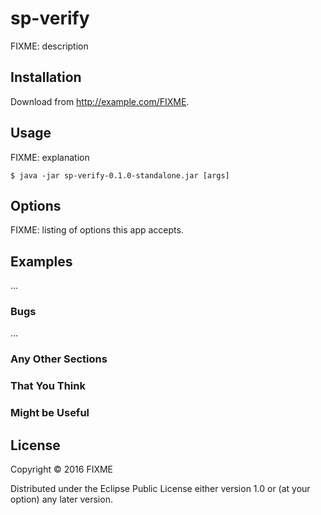 # sp-verify

FIXME: description

## Installation

Download from http://example.com/FIXME.

## Usage

FIXME: explanation

    $ java -jar sp-verify-0.1.0-standalone.jar [args]

## Options

FIXME: listing of options this app accepts.

## Examples

...

### Bugs

...

### Any Other Sections
### That You Think
### Might be Useful

## License

Copyright © 2016 FIXME

Distributed under the Eclipse Public License either version 1.0 or (at
your option) any later version.
